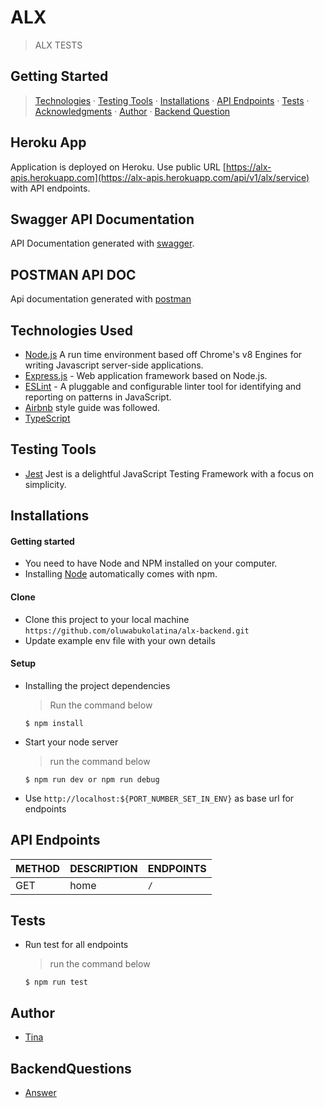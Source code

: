 # ALX
> ALX TESTS
## Getting Started
>  [Technologies](#technologies-used) &middot; [Testing Tools](#testing-tools) &middot; [Installations](#installations) &middot; [API Endpoints](#api-endpoints) &middot; [Tests](#tests) &middot; [Acknowledgments](#acknowledgments) &middot; [Author](#author) &middot; [Backend Question](#BackendQuestion)
## Heroku App
Application is deployed on Heroku. Use public URL [https://alx-apis.herokuapp.com](https://alx-apis.herokuapp.com/api/v1/alx/service) with API endpoints.
## Swagger API Documentation
API Documentation generated with [swagger](https://enigmatic-wildwood-43336.herokuapp.com/api-docs).
## POSTMAN API DOC
Api documentation generated with [postman](https://documenter.getpostman.com/view/4223397/TW6zG71L)
## Technologies Used
- [Node.js](node) A run time environment based off Chrome's v8 Engines for writing Javascript server-side applications.
- [Express.js](https://expressjs.com) - Web application framework based on Node.js.
- [ESLint](https://eslint.org/) - A pluggable and configurable linter tool for identifying and reporting on patterns in JavaScript.
- [Airbnb](https://www.npmjs.com/package/eslint-config-airbnb) style guide was followed.
- [TypeScript](https://www.typescriptlang.org/) 

## Testing Tools
- [Jest](https://jestjs.io/) Jest is a delightful JavaScript Testing Framework with a focus on simplicity.

## Installations
#### Getting started
- You need to have Node and NPM installed on your computer.
- Installing [Node](node) automatically comes with npm.

#### Clone
- Clone this project to your local machine `https://github.com/oluwabukolatina/alx-backend.git`
- Update example env file with your own details
#### Setup
- Installing the project dependencies
  > Run the command below
  ```shell
  $ npm install
  ```
- Start your node server
  > run the command below
   ```shell
   $ npm run dev or npm run debug
  ```
- Use `http://localhost:${PORT_NUMBER_SET_IN_ENV}` as base url for endpoints

## API Endpoints

| METHOD | DESCRIPTION                             | ENDPOINTS                 |
| ------ | --------------------------------------- | ------------------------- |
| GET    | home               | `/`           |
## Tests
- Run test for all endpoints
  > run the command below
  ```shell
  $ npm run test
  ```
## Author
- [Tina](https://github.com/oluwabukolatina)


## BackendQuestions

- [Answer](https://www.notion.so/c8556731360b4851b14c188e7a1fd104?v=0b6d00dcfcbf41aa81353e0dccab3669)
